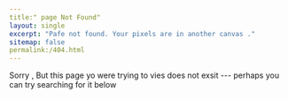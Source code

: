 ```yaml
---
title:" page Not Found"
layout: single
excerpt: "Pafe not found. Your pixels are in another canvas ."
sitemap: false
permalink:/404.html
---
```


Sorry , But this page yo were trying to vies does not exsit --- perhaps you can try searching for it below
 
<script type="text/javascript">
  var GOOG_FIXURL_LANG = 'en';
  var GOOG_FIXURL_SITE = '{{ site.url }}'
</script>
<script type="text/javascript"
  src="//linkhelp.clients.google.com/tbproxy/lh/wm/fixurl.js">
</script>